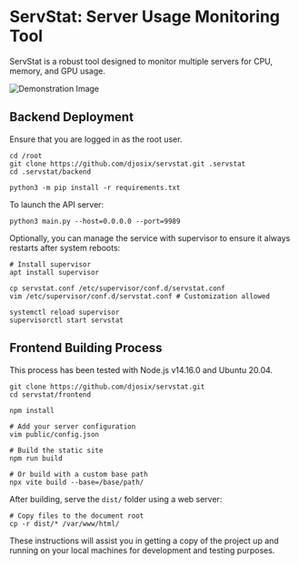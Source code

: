 # ServStat: Server Usage Monitoring Tool

ServStat is a robust tool designed to monitor multiple servers for CPU, memory, and GPU usage. 

![Demonstration Image](https://user-images.githubusercontent.com/17045050/81972895-dfd6bc00-9655-11ea-9e1c-bda752e6b6bc.png)

## Backend Deployment

Ensure that you are logged in as the root user. 

```shell
cd /root
git clone https://github.com/djosix/servstat.git .servstat
cd .servstat/backend

python3 -m pip install -r requirements.txt
```

To launch the API server:

```shell
python3 main.py --host=0.0.0.0 --port=9989
```

Optionally, you can manage the service with supervisor to ensure it always restarts after system reboots:

```shell
# Install supervisor
apt install supervisor

cp servstat.conf /etc/supervisor/conf.d/servstat.conf
vim /etc/supervisor/conf.d/servstat.conf # Customization allowed

systemctl reload supervisor
supervisorctl start servstat
```

## Frontend Building Process

This process has been tested with Node.js v14.16.0 and Ubuntu 20.04.

```shell
git clone https://github.com/djosix/servstat.git
cd servstat/frontend

npm install

# Add your server configuration
vim public/config.json

# Build the static site
npm run build

# Or build with a custom base path
npx vite build --base=/base/path/
```

After building, serve the `dist/` folder using a web server:

```shell
# Copy files to the document root
cp -r dist/* /var/www/html/
```

These instructions will assist you in getting a copy of the project up and running on your local machines for development and testing purposes.
